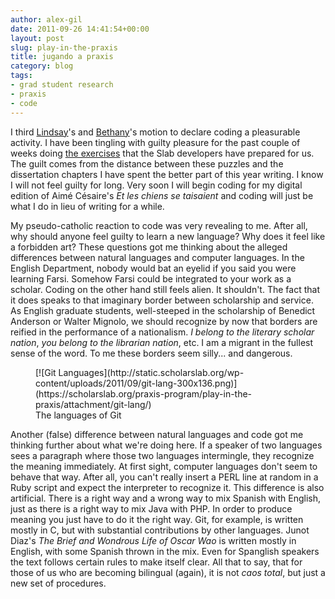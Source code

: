 ```yaml
---
author: alex-gil
date: 2011-09-26 14:41:54+00:00
layout: post
slug: play-in-the-praxis
title: jugando a praxis
category: blog
tags:
- grad student research
- praxis
- code
---
```


I third [Lindsay](https://scholarslab.org/praxis-program/the-pleasures-of-programming/)'s and [Bethany](https://scholarslab.org/praxis-program/ruby-slippers/)'s motion to declare coding a pleasurable activity. I have been tingling with guilty pleasure for the past couple of weeks doing [the exercises](https://praxis.scholarslab.org/exercises/) that the Slab developers have prepared for us. The guilt comes from the distance between these puzzles and the dissertation chapters I have spent the better part of this year writing. I know I will not feel guilty for long. Very soon I will begin coding for my digital edition of Aimé Césaire's _Et les chiens se taisaient_ and coding will just be what I do in lieu of writing for a while.

My pseudo-catholic reaction to code was very revealing to me. After all, why should anyone feel guilty to learn a new language? Why does it feel like a forbidden art? These questions got me thinking about the alleged differences between natural languages and computer languages. In the English Department, nobody would bat an eyelid if you said you were learning Farsi. Somehow Farsi could be integrated to your work as a scholar. Coding on the other hand still feels alien. It shouldn't. The fact that it does speaks to that imaginary border between scholarship and service. As English graduate students, well-steeped in the scholarship of Benedict Anderson or Walter Mignolo, we should recognize by now that borders are reified in the performance of a nationalism. _I belong to the literary scholar nation_, _you belong to the librarian nation_, etc. I am a migrant in the fullest sense of the word. To me these borders seem silly... and dangerous.

<figure>
  [![Git Languages](http://static.scholarslab.org/wp-content/uploads/2011/09/git-lang-300x136.png)](https://scholarslab.org/praxis-program/play-in-the-praxis/attachment/git-lang/)
  <figcaption>
The languages of Git
</figcaption>

</figure>

Another (false) difference between natural languages and code got me thinking further about what we're doing here. If a speaker of two languages sees a paragraph where those two languages intermingle, they recognize the meaning immediately. At first sight, computer languages don't seem to behave that way. After all, you can't really insert a PERL line at random in a Ruby script and expect the interpreter to recognize it. This difference is also artificial. There is a right way and a wrong way to mix Spanish with English, just as there is a right way to mix Java with PHP. In order to produce meaning you just have to do it the right way. Git, for example, is written mostly in C, but with substantial contributions by other languages. Junot Diaz's _The Brief and Wondrous Life of Oscar Wao_ is written mostly in English, with some Spanish thrown in the mix. Even for Spanglish speakers the text follows certain rules to make itself clear. All that to say, that for those of us who are becoming bilingual (again), it is not _caos total_, but just a new set of procedures.
